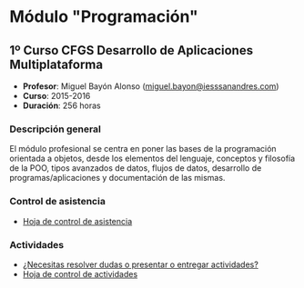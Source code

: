 # Módulo "Programación"
## 1º Curso CFGS Desarrollo de Aplicaciones Multiplataforma

* __Profesor__: Miguel Bayón Alonso (miguel.bayon@iesssanandres.com)
* __Curso__: 2015-2016
* __Duración__: 256 horas

### Descripción general

El módulo profesional se centra en poner las bases de la programación orientada a objetos, desde los elementos del lenguaje, conceptos y filosofía de la POO, tipos avanzados de datos, flujos de datos, desarrollo de programas/aplicaciones y documentación de las mismas.

### Control de asistencia

* [Hoja de control de asistencia](https://drive.google.com/open?id=1aXzEQ7fkdCSSEOiP2W2GFWTGqHiAGVzKt5bL-hj5XXI)

### Actividades

* [¿Necesitas resolver dudas o presentar o entregar actividades?](https://docs.google.com/a/iessanandres.com/forms/d/1nYtDnSN8kW8iAauDYCYdmwi1ifxKd4A41xWdloL1brc/viewform)
* [Hoja de control de actividades](https://drive.google.com/open?id=1jFbR2l4ZehXFtvJEhce4akKwAt7gZjiMLhu-nRZga9A)
